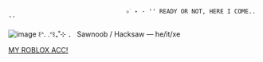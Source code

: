                                      ⊹ ࣪ ˖ - '' READY OR NOT, HERE I COME.. ''
![image](https://i.pinimg.com/736x/b0/04/bb/b004bb7b69d1007e28fc508fd6db9a2e.jpg)
                ꒰ᐢ. .ᐢ꒱₊˚⊹ ． Sawnoob / Hacksaw — he/it/xe
                
[MY ROBLOX ACC!](https://www.roblox.com/users/3631575391/profile)
